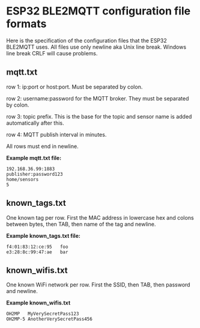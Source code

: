 # ESP32 BLE2MQTT configuration file formats

Here is the specification of the configuration files that the ESP32 BLE2MQTT uses.
All files use only newline aka Unix line break. Windows line break CRLF will cause problems.

## mqtt.txt

row 1: ip:port or host:port. Must be separated by colon.

row 2: username:password for the MQTT broker. They must be separated by colon.

row 3: topic prefix. This is the base for the topic and sensor name is added automatically after this.

row 4: MQTT publish interval in minutes.

All rows must end in newline.

**Example mqtt.txt file:**

```
192.168.36.99:1883
publisher:password123
home/sensors
5
```

## known_tags.txt

One known tag per row. First the MAC address in lowercase hex and colons between bytes, then TAB, 
then name of the tag and newline.

**Example known_tags.txt file:**

```
f4:01:83:12:ce:95	foo
e3:28:8c:99:47:ae	bar
```

## known_wifis.txt

One known WiFi network per row. First the SSID, then TAB, then password and newline.

**Example known_wifis.txt**

```
OH2MP	MyVerySecretPass123
OH2MP-5	AnotherVerySecretPass456
```
